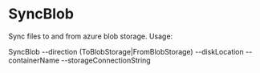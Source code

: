 SyncBlob
========

Sync files to and from azure blob storage. Usage:

SyncBlob --direction (ToBlobStorage|FromBlobStorage) --diskLocation <localpath> --containerName <blobstorage container name> --storageConnectionString <storage connection string>
